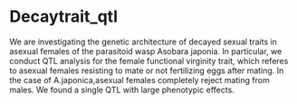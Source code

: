 # Decaytrait_qtl

We are investigating the genetic architecture of decayed sexual traits in asexual females of the parasitoid wasp Asobara japonia. In particular, we conduct QTL analysis for the female functional virginity trait, which referes to asexual females resisting to mate or not fertilizing eggs after mating. In the case of A.japonica,asexual females completely reject mating from males. We found a single QTL with large phenotypic effects. 
